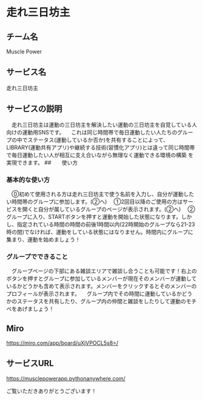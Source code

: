 # 走れ三日坊主
## チーム名
Muscle Power
## サービス名
走れ三日坊主
## サービスの説明
　走れ三日坊主は運動の三日坊主を解決したい運動の三日坊主を自覚している人向けの運動用SNSです。
　これは同じ時間帯で毎日運動したい人たちのグループの中でステータス(運動しているか否か)を共有することによって、LIBRARY(運動共有アプリ)や継続する技術(習慣化アプリ)とは違って同じ時間帯で毎日運動したい人が相互に支え合いながら無理なく運動できる環境の構築 を実現できます。
##　　使い方
### 基本的な使い方
　⓪初めて使用される方は走れ三日坊主で使う名前を入力し、自分が運動したい時間帯のグループに参加します。(②へ)
　①2回目以降のご使用の方はサービスを開くと自分が属しているグループのページが表示されます。(②へ)
　②グループに入り、STARTボタンを押すと運動を開始した状態になります。しかし、指定されている時間の時間の前後1時間以内(22時開始のグループなら21-23時の間)でなければ、運動をしている状態にはなりません。時間内にグループに集まり、運動を始めましょう！
### グループでできること
　グループページの下部にある雑談エリアで雑談し合うことも可能です！右上のボタンを押すとグループに参加しているメンバーが現在そのメンバーが運動しているかどうかも含めて表示されます。メンバーをクリックするとそのメンバーのプロフィールが表示されます。
　グループ内でその時間に運動しているかどうかのステータスを共有したり、グループ内の仲間と雑談をしたりして運動のモチベをあげましょう！
## Miro
https://miro.com/app/board/uXjVPOCL5s8=/
## サービスURL
https://musclepowerapp.pythonanywhere.com/

ご覧いただきありがとうございます！